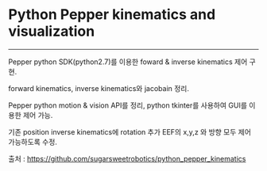 # __Python Pepper kinematics and visualization__

---

Pepper python SDK(python2.7)를 이용한 foward & inverse kinematics 제어 구현.

forward kinematics, inverse kinematics와 jacobain 정리.

Pepper python motion & vision API를 정리, python tkinter를 사용하여 GUI를 이용한 제어 가능.

기존 position inverse kinematics에 rotation 추가 EEF의 x,y,z 와 방향 모두 제어 가능하도록 수정.

출처 : https://github.com/sugarsweetrobotics/python_pepper_kinematics
